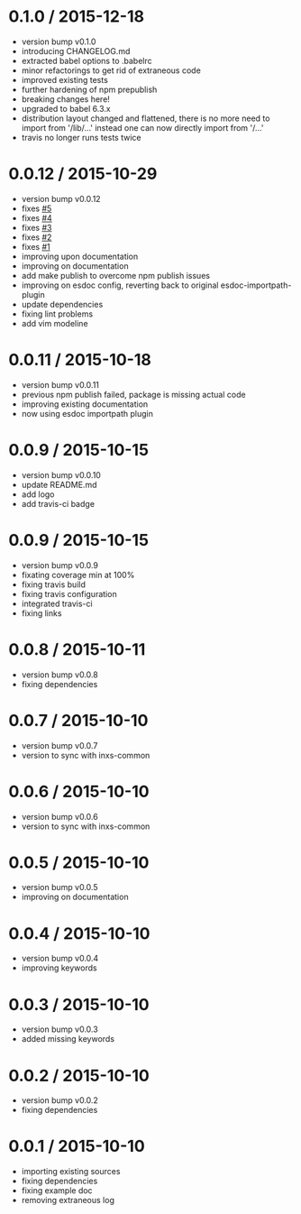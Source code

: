 0.1.0 / 2015-12-18
==================

  * version bump v0.1.0
  * introducing CHANGELOG.md
  * extracted babel options to .babelrc
  * minor refactorings to get rid of extraneous code
  * improved existing tests
  * further hardening of npm prepublish
  * breaking changes here!
  * upgraded to babel 6.3.x
  * distribution layout changed and flattened, there is no more need to import from '<package>/lib/...' instead one can now directly import from '<package>/...'
  * travis no longer runs tests twice

0.0.12 / 2015-10-29
===================

  * version bump v0.0.12
  * fixes [#5](https://github.com/coldrye-es/inxs/issues/5)
  * fixes [#4](https://github.com/coldrye-es/inxs/issues/4)
  * fixes [#3](https://github.com/coldrye-es/inxs/issues/3)
  * fixes [#2](https://github.com/coldrye-es/inxs/issues/2)
  * fixes [#1](https://github.com/coldrye-es/inxs/issues/1)
  * improving upon documentation
  * improving on documentation
  * add make publish to overcome npm publish issues
  * improving on esdoc config, reverting back to original esdoc-importpath-plugin
  * update dependencies
  * fixing lint problems
  * add vim modeline

0.0.11 / 2015-10-18
===================

  * version bump v0.0.11
  * previous npm publish failed, package is missing actual code
  * improving existing documentation
  * now using esdoc importpath plugin

0.0.9 / 2015-10-15
==================

  * version bump v0.0.10
  * update README.md
  * add logo
  * add travis-ci badge

0.0.9 / 2015-10-15
==================

  * version bump v0.0.9
  * fixating coverage min at 100%
  * fixing travis build
  * fixing travis configuration
  * integrated travis-ci
  * fixing links

0.0.8 / 2015-10-11
==================

  * version bump v0.0.8
  * fixing dependencies

0.0.7 / 2015-10-10
==================

  * version bump v0.0.7
  * version to sync with inxs-common

0.0.6 / 2015-10-10
==================

  * version bump v0.0.6
  * version to sync with inxs-common

0.0.5 / 2015-10-10
==================

  * version bump v0.0.5
  * improving on documentation

0.0.4 / 2015-10-10
==================

  * version bump v0.0.4
  * improving keywords

0.0.3 / 2015-10-10
==================

  * version bump v0.0.3
  * added missing keywords

0.0.2 / 2015-10-10
==================

  * version bump v0.0.2
  * fixing dependencies

0.0.1 / 2015-10-10
==================

  * importing existing sources
  * fixing dependencies
  * fixing example doc
  * removing extraneous log

